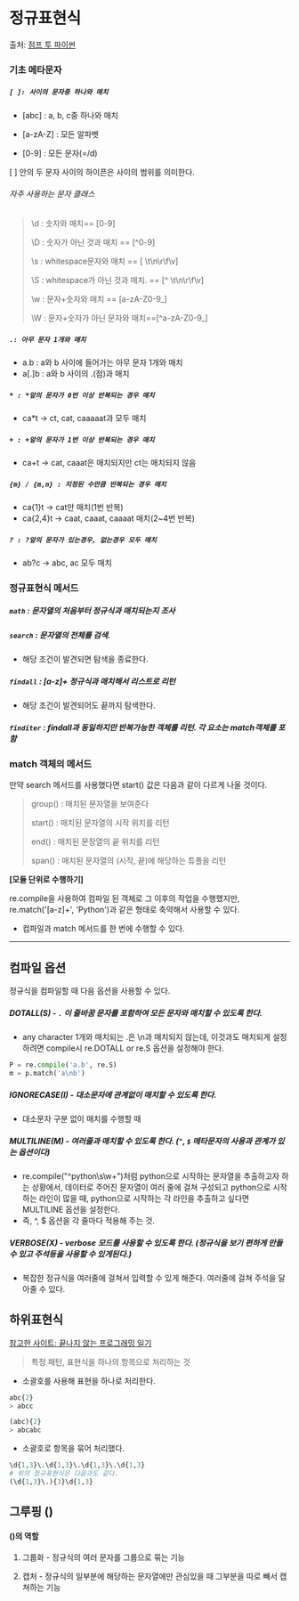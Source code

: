 # 정규표현식

출처: [점프 투 파이썬](https://wikidocs.net/4308#search)

### 기초 메타문자

##### `[ ]: 사이의 문자중 하나와 매치`

- [abc] : a, b, c중 하나와 매치

- [a-zA-Z] : 모든 알파벳

- [0-9] : 모든 문자(=/d)

[ ] 안의 두 문자 사이의 하이픈은 사이의 범위를 의미한다.

###### 자주 사용하는 문자 클래스

> \d : 숫자와 매치== [0-9]
>
> \D : 숫자가 아닌 것과 매치 == \[^0-9]
>
> \s : whitespace문자와 매치 == [ \t\n\r\f\v]
>
> \S : whitespace가 아닌 것과 매치. == [\^ \t\n\r\f\v]
>
> \w : 문자+숫자와 매치 == [a-zA-Z0-9_]
>
> \W : 문자+숫자가 아닌 문자와 매치==\[^a-zA-Z0-9_]

##### `.: 아무 문자 1개와 매치`

- a.b : a와 b 사이에 들어가는 아무 문자 1개와 매치
- a[.]b : a와 b 사이의 .(점)과 매치



##### `* : *앞의 문자가 0번 이상 반복되는 경우 매치`

- ca*t -> ct, cat, caaaaat과 모두 매치



##### `+ : +앞의 문자가 1번 이상 반복되는 경우 매치`

- ca+t -> cat, caaat은 매치되지만 ct는 매치되지 않음



##### `{m} / {m,n} : 지정된 수만큼 반복되는 경우 매치`

- ca{1}t -> cat만 매치(1번 반복)
- ca{2,4}t -> caat, caaat, caaaat 매치(2~4번 반복)



##### `? : ?앞의 문자가 있는경우, 없는경우 모두 매치`

- ab?c -> abc, ac 모두 매치



### 정규표현식 메서드

##### `math` : 문자열의 처음부터 정규식과 매치되는지 조사

##### `search` : 문자열의 전체를 검색.

- 해당 조건이 발견되면 탐색을 종료한다.

##### `findall` : [a-z]+ 정규식과 매치해서 리스트로 리턴

- 해당 조건이 발견되어도 끝까지 탐색한다.

##### `finditer` : findall과 동일하지만 반복가능한 객체를 리턴. 각 요소는 match객체를 포함



### match 객체의 메서드

만약 search 메서드를 사용했다면 start() 값은 다음과 같이 다르게 나올 것이다.

>group() : 매치된 문자열을 보여준다
>
>start() : 매치된 문자열의 시작 위치를 리턴
>
>end() : 매치된 문장열의 끝 위치를 리턴
>
>span() : 매치된 문자열의 (시작, 끝)에 해당하는 튜플을 리턴



**[모듈 단위로 수행하기]**

re.compile을 사용하여 컴파일 된 객체로 그 이후의 작업을 수행했지만, re.match('[a-z]+', 'Python')과 같은 형태로 축약해서 사용할 수 있다.

- 컴파일과 match 메서드를 한 번에 수행할 수 있다.

-----

## 컴파일 옵션

정규식을 컴파일할 때 다음 옵션을 사용할 수 있다.

##### DOTALL(S) - `.` 이 줄바꿈 문자를 포함하여 모든 문자와 매치할 수 있도록 한다.

- any character 1개와 매치되는 .은 \n과 매치되지 않는데, 이것과도 매치되게 설정하려면 compile시 re.DOTALL or re.S 옵션을 설정해야 한다.

```python
P = re.compile('a.b', re.S)
m = p.match('a\nb')
```



##### IGNORECASE(I) - 대소문자에 관계없이 매치할 수 있도록 한다.

- 대소문자 구분 없이 매치를 수행할 때

##### MULTILINE(M) - 여러줄과 매치할 수 있도록 한다. (`^`, `$` 메타문자의 사용과 관계가 있는 옵션이다)

- re.compile("^python\\s\\w+")처럼 python으로 시작하는 문자열을 추출하고자 하는 상황에서, 데이터로 주어진 문자열이 여러 줄에 걸쳐 구성되고 python으로 시작하는 라인이 많을 때, python으로 시작하는 각 라인을 추출하고 싶다면 MULTILINE 옵션을 설정한다.
- 즉, ^, $ 옵션을 각 줄마다 적용해 주는 것.

##### VERBOSE(X) - verbose 모드를 사용할 수 있도록 한다. (정규식을 보기 편하게 만들수 있고 주석등을 사용할 수 있게된다.)

- 복잡한 정규식을 여러줄에 걸쳐서 입력할 수 있게 해준다. 여러줄에 걸쳐 주석을 달아줄 수 있다.



## 하위표현식

[참고한 사이트: 끝나지 않는 프로그래밍 일기](https://blog.hexabrain.net/203)

> 특정 패턴, 표현식을 하나의 항목으로 처리하는 것

- 소괄호를 사용해 표현을 하나로 처리한다.

```python
abc{2}
> abcc

(abc){2}
> abcabc
```

- 소괄호로 항목을 묶어 처리했다.

```python
\d{1,3}\.\d{1,3}\.\d{1,3}\.\d{1,3}
# 위의 정규표현식은 다음과도 같다.
(\d{1,3}\.){3}\d{1,3}
```



## 그루핑 ()

#### ()의 역할

1. 그룹화 - 정규식의 여러 문자를 그룹으로 묶는 기능



1. 캡처 - 정규식의 일부분에 해당하는 문자열에만 관심있을 때 그부분을 따로 빼서 캡쳐하는 기능